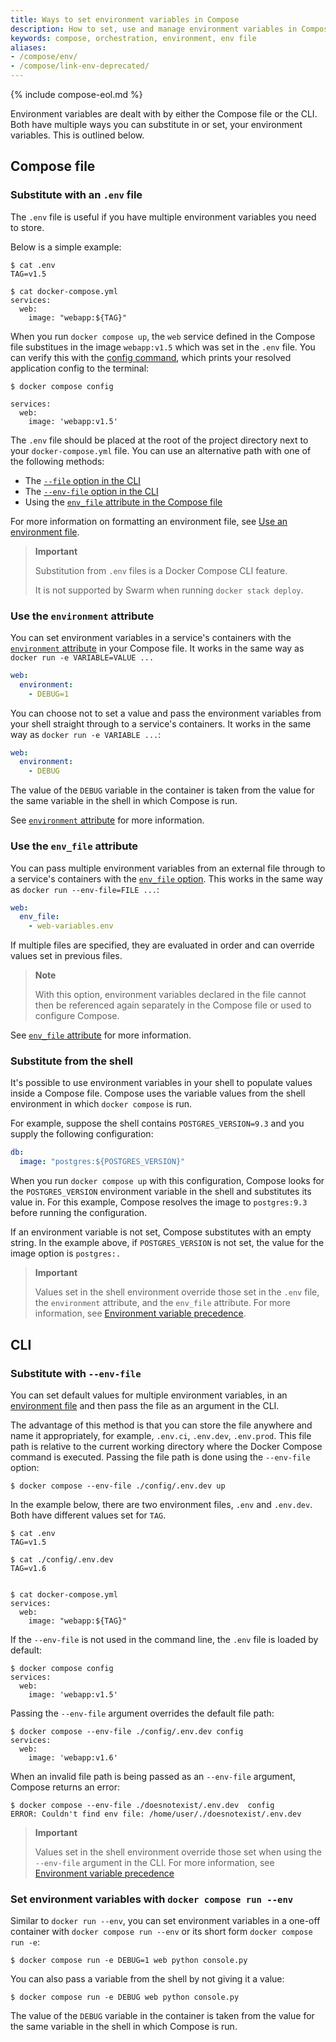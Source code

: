 ```yaml
---
title: Ways to set environment variables in Compose
description: How to set, use and manage environment variables in Compose
keywords: compose, orchestration, environment, env file
aliases:
- /compose/env/
- /compose/link-env-deprecated/
---
```

{% include compose-eol.md %}

Environment variables are dealt with by either the Compose file or the CLI. Both have multiple ways you can substitute in or set, your environment variables. This is outlined below. 

## Compose file

### Substitute with an `.env` file

The `.env` file is useful if you have multiple environment variables you need to store.

Below is a simple example: 

```console
$ cat .env
TAG=v1.5

$ cat docker-compose.yml
services:
  web:
    image: "webapp:${TAG}"
```

When you run `docker compose up`, the `web` service defined in the Compose file substitues in the
image `webapp:v1.5` which was set in the `.env` file. You can verify this with the
[config command](../../engine/reference/commandline/compose_config.md), which prints your resolved application config to the terminal:

```console
$ docker compose config

services:
  web:
    image: 'webapp:v1.5'
```

The `.env` file should be placed at the root of the project directory next to your `docker-compose.yml` file. You can use an alternative path with one of the following methods:
- The [`--file` option in the CLI](../reference/index.md#use--f-to-specify-name-and-path-of-one-or-more-compose-files) 
- The [`--env-file` option in the CLI](#substitute-with---env-file)
- Using the [`env_file` attribute in the Compose file](../compose-file/index.md#env_file)

For more information on formatting an environment file, see [Use an environment file](env-file.md).

> **Important**
>
> Substitution from `.env` files is a Docker Compose CLI feature.
>
> It is not supported by Swarm when running `docker stack deploy`.

### Use the `environment` attribute

You can set environment variables in a service's containers with the
[`environment` attribute](../compose-file/index.md#environment) in your Compose file. It works in the same way as `docker run -e VARIABLE=VALUE ...`

```yaml
web:
  environment:
    - DEBUG=1
```

You can choose not to set a value and pass the environment variables from your shell straight through to a
service's containers. It works in the same way as `docker run -e VARIABLE ...`:

```yaml
web:
  environment:
    - DEBUG
```

The value of the `DEBUG` variable in the container is taken from the value for the same variable in the shell in which Compose is run.

See [`environment` attribute](../compose-file/index.md#environment) for more information.

### Use the `env_file` attribute

You can pass multiple environment variables from an external file through to
a service's containers with the [`env_file` option](../compose-file/index.md#env_file). This works in the same way as `docker run --env-file=FILE ...`:

```yaml
web:
  env_file:
    - web-variables.env
```

If multiple files are specified, they are evaluated in order and can override values set in previous files.

> **Note**
>
>With this option, environment variables declared in the file cannot then be referenced again separately in the Compose file or used to configure Compose.

See [`env_file` attribute](../compose-file/index.md#env_file) for more information.

### Substitute from the shell 

It's possible to use environment variables in your shell to populate values inside a Compose file. Compose uses the variable values from the shell environment in which `docker compose` is run.

For example, suppose the shell contains `POSTGRES_VERSION=9.3` and you supply the following configuration:

```yaml
db:
  image: "postgres:${POSTGRES_VERSION}"
```

When you run `docker compose up` with this configuration, Compose looks for the `POSTGRES_VERSION` environment variable in the shell and substitutes its value in. For this example, Compose resolves the image to `postgres:9.3` before running the configuration.

If an environment variable is not set, Compose substitutes with an empty string. In the example above, if `POSTGRES_VERSION` is not set, the value for the image option is `postgres:.`

> **Important**
>
> Values set in the shell environment override those set in the `.env` file, the `environment` attribute, and the `env_file` attribute. For more information, see [Environment variable precedence](envvars-precedence.md).

## CLI

### Substitute with `--env-file`

You can set default values for multiple environment variables, in an [environment file](env-file.md) and then pass the file as an argument in the CLI.

The advantage of this method is that you can store the file anywhere and name it appropriately, for example, `.env.ci`, `.env.dev`, `.env.prod`. This file path is relative to the current working directory where the Docker Compose command is executed. Passing the file path is done using the `--env-file` option:

```console
$ docker compose --env-file ./config/.env.dev up
```

In the example below, there are two environment files, `.env` and `.env.dev`. Both have different values set for `TAG`. 

```console
$ cat .env
TAG=v1.5

$ cat ./config/.env.dev
TAG=v1.6


$ cat docker-compose.yml
services:
  web:
    image: "webapp:${TAG}"
```

If the `--env-file` is not used in the command line, the `.env` file is loaded by default:

```console
$ docker compose config
services:
  web:
    image: 'webapp:v1.5'
```

Passing the `--env-file` argument overrides the default file path:

```console
$ docker compose --env-file ./config/.env.dev config
services:
  web:
    image: 'webapp:v1.6'
```

When an invalid file path is being passed as an `--env-file` argument, Compose returns an error:

```console
$ docker compose --env-file ./doesnotexist/.env.dev  config
ERROR: Couldn't find env file: /home/user/./doesnotexist/.env.dev
```

> **Important**
>
> Values set in the shell environment override those set when using the `--env-file` argument in the CLI. For more information, see [Environment variable precedence](envvars-precedence.md)

### Set environment variables with `docker compose run --env`

Similar to `docker run --env`, you can set environment variables in a one-off
container with `docker compose run --env` or its short form `docker compose run -e`:

```console
$ docker compose run -e DEBUG=1 web python console.py
```

You can also pass a variable from the shell by not giving it a value:

```console
$ docker compose run -e DEBUG web python console.py
```

The value of the `DEBUG` variable in the container is taken from the value for
the same variable in the shell in which Compose is run.
